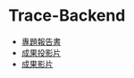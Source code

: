 # Trace-Backend
* [專題報告書](https://drive.google.com/file/d/1Rk1Ato5V-A8-Rulof5UPpbVa_M7G87Ab/view?usp=sharing)
* [成果投影片](https://drive.google.com/file/d/1r1MOFMNHYoKQbSzMC6Sp8xGWm2c-iN8I/view?usp=sharing)
* [成果影片](https://drive.google.com/file/d/1nhB6wASqEuVfYCQuovkfy7FVRTt5TD7M/view?usp=sharing)
